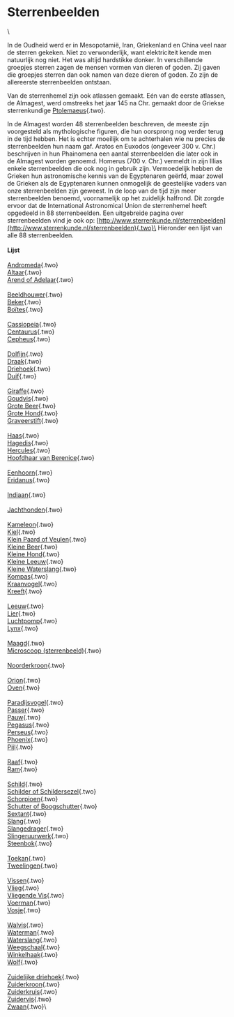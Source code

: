 # Sterrenbeelden

\

In de Oudheid werd er in Mesopotamië, Iran, Griekenland en China veel
naar de sterren gekeken. Niet zo verwonderlijk, want elektriciteit kende
men natuurlijk nog niet. Het was altijd hardstikke donker. In
verschillende groepjes sterren zagen de mensen vormen van dieren of
goden. Zij gaven die groepjes sterren dan ook namen van deze dieren of
goden. Zo zijn de allereerste sterrenbeelden ontstaan.

Van de sterrenhemel zijn ook atlassen gemaakt. Eén van de eerste
atlassen, de Almagest, werd omstreeks het jaar 145 na Chr. gemaakt door
de Griekse sterrenkundige [Ptolemaeus](ptolemaeus.html){.two}.

In de Almagest worden 48 sterrenbeelden beschreven, de meeste zijn
voorgesteld als mythologische figuren, die hun oorsprong nog verder
terug in de tijd hebben. Het is echter moeilijk om te achterhalen wie nu
precies de sterrenbeelden hun naam gaf. Aratos en Euxodos (ongeveer 300
v. Chr.) beschrijven in hun Phainomena een aantal sterrenbeelden die
later ook in de Almagest worden genoemd. Homerus (700 v. Chr.) vermeldt
in zijn Illias enkele sterrenbeelden die ook nog in gebruik zijn.
Vermoedelijk hebben de Grieken hun astronomische kennis van de
Egyptenaren geërfd, maar zowel de Grieken als de Egyptenaren kunnen
onmogelijk de geestelijke vaders van onze sterrenbeelden zijn geweest.
In de loop van de tijd zijn meer sterrenbeelden benoemd, voornamelijk op
het zuidelijk halfrond. Dit zorgde ervoor dat de International
Astronomical Union de sterrenhemel heeft opgedeeld in 88 sterrenbeelden.
Een uitgebreide pagina over sterrenbeelden vind je ook op:
[http://www.sterrenkunde.nl/sterrenbeelden](http://www.sterrenkunde.nl/sterrenbeelden){.two}\
Hieronder een lijst van alle 88 sterrenbeelden.\
\
**Lijst**\
\
[Andromeda](and.html){.two}\
[Altaar](ara.html){.two}\
[Arend of Adelaar](aql.html){.two}\
\
[Beeldhouwer](scl.html){.two}\
[Beker](crt.html){.two}\
[Boïtes](boo.html){.two}\
\
[Cassiopeia](cas.html){.two}\
[Centaurus](cen.html){.two}\
[Cepheus](cep.html){.two}\
\
[Dolfijn](del.html){.two}\
[Draak](dra.html){.two}\
[Driehoek](tri.html){.two}\
[Duif](col.html){.two}\
\
[Giraffe](cam.html){.two}\
[Goudvis](dor.html){.two}\
[Grote Beer](uma.html){.two}\
[Grote Hond](cma.html){.two}\
[Graveerstift](cae.html){.two}\
\
[Haas](lep.html){.two}\
[Hagedis](lac.html){.two}\
[Hercules](her.html){.two}\
[Hoofdhaar van Berenice](com.html){.two}\
\
[Eenhoorn](mon.html){.two}\
[Eridanus](eri.html){.two}\
\
[Indiaan](ind.html){.two}\
\
[Jachthonden](cvn.html){.two}\
\
[Kameleon](cha.html){.two}\
[Kiel](car.html){.two}\
[Klein Paard of Veulen](equ.html){.two}\
[Kleine Beer](umi.html){.two}\
[Kleine Hond](cmi.html){.two}\
[Kleine Leeuw](lmi.html){.two}\
[Kleine Waterslang](hyi.html){.two}\
[Kompas](pyx.html){.two}\
[Kraanvogel](gru.html){.two}\
[Kreeft](cnc.html){.two}\
\
[Leeuw](leo.html){.two}\
[Lier](lyr.html){.two}\
[Luchtpomp](ant.html){.two}\
[Lynx](lyn.html){.two}\
\
[Maagd](vir.html){.two}\
[Microscoop (sterrenbeeld)](mic.html){.two}\
\
[Noorderkroon](crb.html){.two}\
\
[Orion](ori.html){.two}\
[Oven](for.html){.two}\
\
[Paradijsvogel](aps.html){.two}\
[Passer](cir.html){.two}\
[Pauw](pav.html){.two}\
[Pegasus](peg.html){.two}\
[Perseus](per.html){.two}\
[Phoenix](phe.html){.two}\
[Pijl](sge.html){.two}\
\
[Raaf](crv.html){.two}\
[Ram](ari.html){.two}\
\
[Schild](sct.html){.two}\
[Schilder of Schildersezel](pic.html){.two}\
[Schorpioen](sco.html){.two}\
[Schutter of Boogschutter](sgr.html){.two}\
[Sextant](sex.html){.two}\
[Slang](ser.html){.two}\
[Slangedrager](oph.html){.two}\
[Slingeruurwerk](hor.html){.two}\
[Steenbok](cap.html){.two}\
\
[Toekan](tuc.html){.two}\
[Tweelingen](gem.html){.two}\
\
[Vissen](psc.html){.two}\
[Vlieg](mus.html){.two}\
[Vliegende Vis](vol.html){.two}\
[Voerman](aur.html){.two}\
[Vosje](vul.html){.two}\
\
[Walvis](cet.html){.two}\
[Waterman](aqr.html){.two}\
[Waterslang](hya.html){.two}\
[Weegschaal](lib.html){.two}\
[Winkelhaak](nor.html){.two}\
[Wolf](lup.html){.two}\
\
[Zuidelijke driehoek](tra.html){.two}\
[Zuiderkroon](cra.html){.two}\
[Zuiderkruis](cru.html){.two}\
[Zuidervis](psa.html){.two}\
[Zwaan](cyg.html){.two}\
